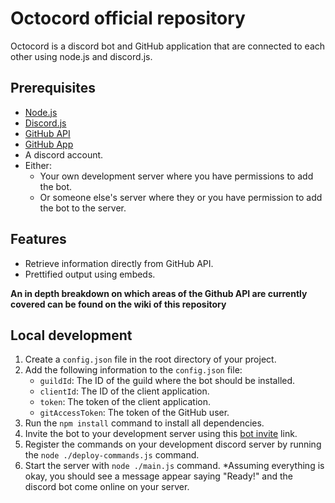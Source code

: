 # Octocord official repository

Octocord is a discord bot and GitHub application that are connected to each other using node.js and discord.js.

## Prerequisites

- [Node.js](https://nodejs.org/en/)
- [Discord.js](https://discord.js.org/)
- [GitHub API](https://developer.github.com/v3/)
- [GitHub App](https://developer.github.com/apps/)
- A discord account.
- Either:
  - Your own development server where you have permissions to add the bot.
  - Or someone else's server where they or you have permission to add the bot to the server.

## Features

- Retrieve information directly from GitHub API.
- Prettified output using embeds.

**An in depth breakdown on which areas of the Github API are currently covered can be found on the wiki of this repository**

## Local development

1. Create a ```config.json``` file in the root directory of your project.
2. Add the following information to the ```config.json``` file:
    - ```guildId```: The ID of the guild where the bot should be installed.
    - ```clientId```: The ID of the client application.
    - ```token```: The token of the client application.
    - ```gitAccessToken```: The token of the GitHub user.
3. Run the ```npm install``` command to install all dependencies.
4. Invite the bot to your development server using this [bot invite](https://discord.com/api/oauth2/authorize?client_id=993823399107375144&permissions=8&scope=bot%20applications.commands) link.
5. Register the commands on your development discord server by running the ```node ./deploy-commands.js``` command.
6. Start the server with ```node ./main.js``` command. *Assuming everything is okay, you should see a message appear saying "Ready!" and the discord bot come online on your server.